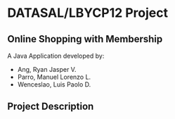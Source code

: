 # DATASAL/LBYCP12 Project
## Online Shopping with Membership
A Java Application developed by:
- Ang, Ryan Jasper V.
- Parro, Manuel Lorenzo L.
- Wenceslao, Luis Paolo D.

## Project Description
